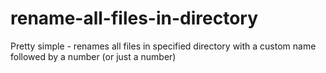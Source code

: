 # rename-all-files-in-directory
Pretty simple - renames all files in specified directory with a custom name followed by a number (or just a number)
